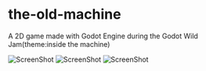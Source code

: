 # the-old-machine
A 2D game made with Godot Engine during the Godot Wild Jam(theme:inside the machine) 

![ScreenShot](https://img.itch.zone/aW1hZ2UvMTIwMzMyNy83MDIwNzQ5LnBuZw==/original/cdgGAS.png)
![ScreenShot](https://img.itch.zone/aW1hZ2UvMTIwMzMyNy83MDIwNzU1LnBuZw==/original/vzfRvS.png)
![ScreenShot](https://img.itch.zone/aW1hZ2UvMTIwMzMyNy83MDIwNzkxLnBuZw==/original/NyPf0)


